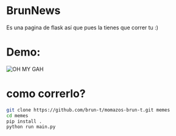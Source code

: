 # BrunNews

Es una pagina de flask así que pues la tienes que correr tu :)

# Demo:
![OH MY GAH](screenshot.gif)


# como correrlo?

```sh
git clone https://github.com/brun-t/momazos-brun-t.git memes
cd memes
pip install .
python run main.py
```

